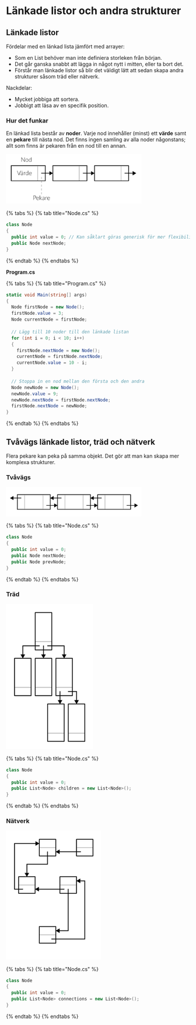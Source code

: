 # Länkade listor och andra strukturer

## Länkade listor

Fördelar med en länkad lista jämfört med arrayer:

* Som en List behöver man inte definiera storleken från början.
* Det går ganska snabbt att lägga in något nytt i mitten, eller ta bort det.
* Förstår man länkade listor så blir det väldigt lätt att sedan skapa andra strukturer såsom träd eller nätverk.

Nackdelar:

* Mycket jobbiga att sortera.
* Jobbigt att läsa av en specifik position.

### Hur det funkar

En länkad lista består av **noder**. Varje nod innehåller \(minst\) ett **värde** samt en **pekare** till nästa nod. Det finns ingen samling av alla noder någonstans; allt som finns är pekaren från en nod till en annan.

 

![](../.gitbook/assets/image%20%2821%29.png)

{% tabs %}
{% tab title="Node.cs" %}
```csharp
class Node
{
  public int value = 0; // Kan såklart göras generisk för mer flexibilitet.
  public Node nextNode;
}
```
{% endtab %}
{% endtabs %}

**Program.cs**

{% tabs %}
{% tab title="Program.cs" %}
```csharp
static void Main(string[] args)
{
  Node firstNode = new Node();
  firstNode.value = 3;
  Node currentNode = firstNode;

  // Lägg till 10 noder till den länkade listan
  for (int i = 0; i < 10; i++)
  {
    firstNode.nextNode = new Node();
    currentNode = firstNode.nextNode;
    currentNode.value = 10 - i;
  }

  // Stoppa in en nod mellan den första och den andra
  Node newNode = new Node();
  newNode.value = 9;
  newNode.nextNode = firstNode.nextNode;
  firstNode.nextNode = newNode;
}
```
{% endtab %}
{% endtabs %}

## Tvåvägs länkade listor, träd och nätverk

Flera pekare kan peka på samma objekt. Det gör att man kan skapa mer komplexa strukturer.

### Tvåvägs

![En tv&#xE5;v&#xE4;gs l&#xE4;nkad lista](../.gitbook/assets/image%20%2820%29.png)

{% tabs %}
{% tab title="Node.cs" %}
```csharp
class Node
{
  public int value = 0;
  public Node nextNode;
  public Node prevNode;
}
```
{% endtab %}
{% endtabs %}

### Träd

![](../.gitbook/assets/image%20%2823%29.png)

{% tabs %}
{% tab title="Node.cs" %}
```csharp
class Node
{
  public int value = 0;
  public List<Node> children = new List<Node>();
}
```
{% endtab %}
{% endtabs %}

### Nätverk

![](../.gitbook/assets/image%20%2822%29.png)

{% tabs %}
{% tab title="Node.cs" %}
```csharp
class Node
{
  public int value = 0;
  public List<Node> connections = new List<Node>();
}
```
{% endtab %}
{% endtabs %}

